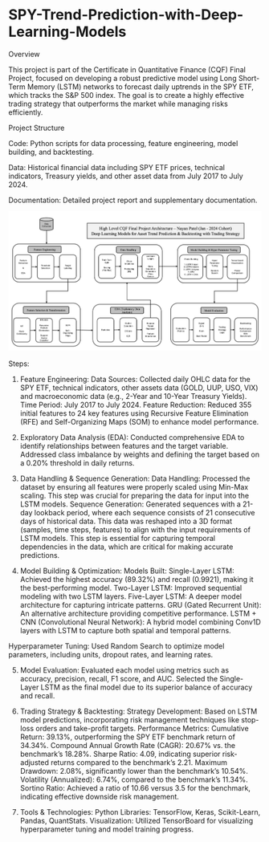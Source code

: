 # SPY-Trend-Prediction-with-Deep-Learning-Models
Overview

This project is part of the Certificate in Quantitative Finance (CQF) Final Project, focused on developing a robust predictive model using Long Short-Term Memory (LSTM) networks to forecast daily uptrends in the SPY ETF, which tracks the S&P 500 index. The goal is to create a highly effective trading strategy that outperforms the market while managing risks efficiently.

Project Structure

Code: Python scripts for data processing, feature engineering, model building, and backtesting.

Data: Historical financial data including SPY ETF prices, technical indicators, Treasury yields, and other asset data from July 2017 to July 2024.

Documentation: Detailed project report and supplementary documentation.

![Architecture:](https://github.com/Nayan48/SPY-Trend-Prediction-with-Deep-Learning-Models/blob/main/Project%20Architecture%20DL%20SPY.png)

Steps:

1. Feature Engineering:
Data Sources: Collected daily OHLC data for the SPY ETF, technical indicators, other assets data (GOLD, UUP, USO, VIX) and macroeconomic data (e.g., 2-Year and 10-Year Treasury Yields).
Time Period: July 2017 to July 2024.
Feature Reduction: Reduced 355 initial features to 24 key features using Recursive Feature Elimination (RFE) and Self-Organizing Maps (SOM) to enhance model performance.

2. Exploratory Data Analysis (EDA):
Conducted comprehensive EDA to identify relationships between features and the target variable.
Addressed class imbalance by weights and defining the target based on a 0.20% threshold in daily returns.

3. Data Handling & Sequence Generation:
Data Handling: Processed the dataset by ensuring all features were properly scaled using Min-Max scaling. This step was crucial for preparing the data for input into the LSTM models.
Sequence Generation: Generated sequences with a 21-day lookback period, where each sequence consists of 21 consecutive days of historical data. This data was reshaped into a 3D format (samples, time steps, features) to align with the input requirements of LSTM models. This step is essential for capturing temporal dependencies in the data, which are critical for making accurate predictions.

4. Model Building & Optimization:
Models Built:
Single-Layer LSTM: Achieved the highest accuracy (89.32%) and recall (0.9921), making it the best-performing model.
Two-Layer LSTM: Improved sequential modeling with two LSTM layers.
Five-Layer LSTM: A deeper model architecture for capturing intricate patterns.
GRU (Gated Recurrent Unit): An alternative architecture providing competitive performance.
LSTM + CNN (Convolutional Neural Network): A hybrid model combining Conv1D layers with LSTM to capture both spatial and temporal patterns.

Hyperparameter Tuning: Used Random Search to optimize model parameters, including units, dropout rates, and learning rates.

5. Model Evaluation:
Evaluated each model using metrics such as accuracy, precision, recall, F1 score, and AUC.
Selected the Single-Layer LSTM as the final model due to its superior balance of accuracy and recall.

6. Trading Strategy & Backtesting:
Strategy Development: Based on LSTM model predictions, incorporating risk management techniques like stop-loss orders and take-profit targets.
Performance Metrics:
Cumulative Return: 39.13%, outperforming the SPY ETF benchmark return of 34.34%.
Compound Annual Growth Rate (CAGR): 20.67% vs. the benchmark’s 18.28%.
Sharpe Ratio: 4.09, indicating superior risk-adjusted returns compared to the benchmark’s 2.21.
Maximum Drawdown: 2.08%, significantly lower than the benchmark’s 10.54%.
Volatility (Annualized): 6.74%, compared to the benchmark’s 11.34%.
Sortino Ratio: Achieved a ratio of 10.66 versus 3.5 for the benchmark, indicating effective downside risk management.

7. Tools & Technologies:
Python Libraries: TensorFlow, Keras, Scikit-Learn, Pandas, QuantStats.
Visualization: Utilized TensorBoard for visualizing hyperparameter tuning and model training progress.
